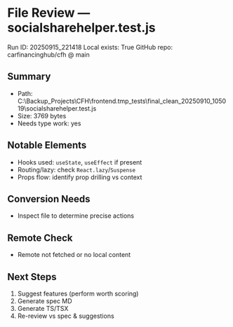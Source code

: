 # File Review — socialsharehelper.test.js
Run ID: 20250915_221418
Local exists: True
GitHub repo: carfinancinghub/cfh @ main

## Summary
- Path: C:\Backup_Projects\CFH\frontend\.tmp_tests\final_clean_20250910_105019\socialsharehelper.test.js
- Size: 3769 bytes
- Needs type work: yes

## Notable Elements
- Hooks used: `useState`, `useEffect` if present
- Routing/lazy: check `React.lazy`/`Suspense`
- Props flow: identify prop drilling vs context

## Conversion Needs
- Inspect file to determine precise actions

## Remote Check
- Remote not fetched or no local content

## Next Steps
1) Suggest features (perform worth scoring)
2) Generate spec MD
3) Generate TS/TSX
4) Re-review vs spec & suggestions